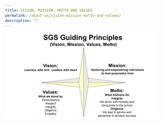 ```yaml
---
title: VISION, MISSION, MOTTO AND VALUES
permalink: /about-us/vision-mission-motto-and-values/
description: ""
---
```




![](/images/SGS-Vision-Mission-1024x576.png)